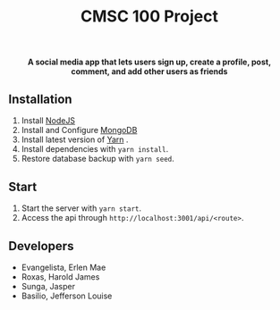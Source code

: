 <h1 align="center">CMSC 100 Project </h1>
</br>
<h4 align="center">A social media app that lets users sign up, create a profile, post, comment, and add other users as friends
</h4>

## Installation
1. Install [NodeJS](https://nodejs.org/en/download/) 
2. Install and Configure [MongoDB](https://docs.mongodb.com/v3.0/tutorial/install-mongodb-on-ubuntu/)
3. Install latest version of [Yarn](https://yarnpkg.com/en/docs/install#alternatives-tab) .
4. Install dependencies with `yarn install`.
5. Restore database backup with `yarn seed`.

## Start
1. Start the server with `yarn start`.
2. Access the api through `http://localhost:3001/api/<route>`.

## Developers
* Evangelista, Erlen Mae
* Roxas, Harold James
* Sunga, Jasper
* Basilio, Jefferson Louise

